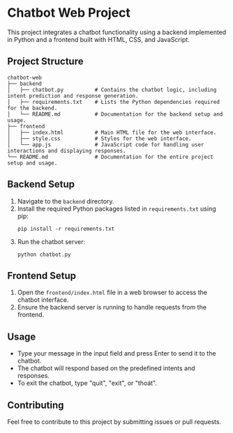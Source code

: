 # Chatbot Web Project

This project integrates a chatbot functionality using a backend implemented in Python and a frontend built with HTML, CSS, and JavaScript.

## Project Structure

```
chatbot-web
├── backend
│   ├── chatbot.py          # Contains the chatbot logic, including intent prediction and response generation.
│   ├── requirements.txt    # Lists the Python dependencies required for the backend.
│   └── README.md           # Documentation for the backend setup and usage.
├── frontend
│   ├── index.html          # Main HTML file for the web interface.
│   ├── style.css           # Styles for the web interface.
│   └── app.js              # JavaScript code for handling user interactions and displaying responses.
└── README.md               # Documentation for the entire project setup and usage.
```

## Backend Setup

1. Navigate to the `backend` directory.
2. Install the required Python packages listed in `requirements.txt` using pip:
   ```
   pip install -r requirements.txt
   ```
3. Run the chatbot server:
   ```
   python chatbot.py
   ```

## Frontend Setup

1. Open the `frontend/index.html` file in a web browser to access the chatbot interface.
2. Ensure the backend server is running to handle requests from the frontend.

## Usage

- Type your message in the input field and press Enter to send it to the chatbot.
- The chatbot will respond based on the predefined intents and responses.
- To exit the chatbot, type "quit", "exit", or "thoát".

## Contributing

Feel free to contribute to this project by submitting issues or pull requests.